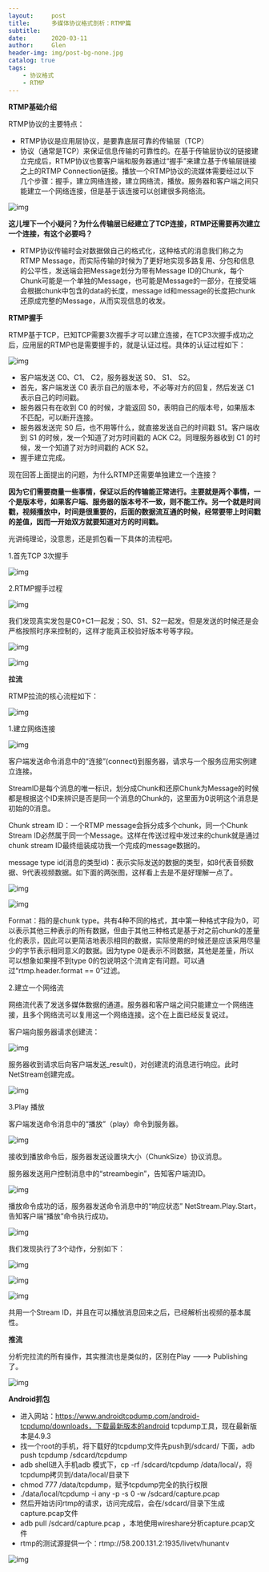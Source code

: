 ```yaml
---
layout:     post
title:      多媒体协议格式剖析：RTMP篇
subtitle:   
date:       2020-03-11
author:     Glen
header-img: img/post-bg-none.jpg
catalog: true
tags:
    - 协议格式
    - RTMP
---
```


**RTMP基础介绍**

RTMP协议的主要特点：

- RTMP协议是应用层协议，是要靠底层可靠的传输层（TCP）
- 协议（通常是TCP）来保证信息传输的可靠性的。在基于传输层协议的链接建立完成后，RTMP协议也要客户端和服务器通过“握手”来建立基于传输层链接之上的RTMP Connection链接。播放一个RTMP协议的流媒体需要经过以下几个步骤：握手，建立网络连接，建立网络流，播放。服务器和客户端之间只能建立一个网络连接，但是基于该连接可以创建很多网络流。

![img](https://mmbiz.qpic.cn/mmbiz_png/Ys3powTxqMzxNfLSlGWZ65nt8ktPG2sWgMWPrkhAf7Mze9P3udm1qHMJ8bbK7WQnTdwXUPslowUickGeZXf8kcg/640?wx_fmt=png&tp=webp&wxfrom=5&wx_lazy=1&wx_co=1)

**这儿埋下一个小疑问？为什么传输层已经建立了TCP连接，RTMP还需要再次建立一个连接，有这个必要吗？**

- RTMP协议传输时会对数据做自己的格式化，这种格式的消息我们称之为RTMP Message，而实际传输的时候为了更好地实现多路复用、分包和信息的公平性，发送端会把Message划分为带有Message ID的Chunk，每个Chunk可能是一个单独的Message，也可能是Message的一部分，在接受端会根据chunk中包含的data的长度，message id和message的长度把chunk还原成完整的Message，从而实现信息的收发。

**RTMP握手**

RTMP基于TCP，已知TCP需要3次握手才可以建立连接，在TCP3次握手成功之后，应用层的RTMP也是需要握手的，就是认证过程。具体的认证过程如下：

![img](https://mmbiz.qpic.cn/mmbiz_jpg/Ys3powTxqMzxNfLSlGWZ65nt8ktPG2sWqrPpgTh5EQsicnfPXUPjjXKTzfSVVRVG3mhq9QCeOrvWskrHGkpWdZA/640?wx_fmt=jpeg&tp=webp&wxfrom=5&wx_lazy=1&wx_co=1)

- 客户端发送 C0、C1、 C2，服务器发送 S0、 S1、 S2。
- 首先，客户端发送 C0 表示自己的版本号，不必等对方的回复，然后发送 C1 表示自己的时间戳。
- 服务器只有在收到 C0 的时候，才能返回 S0，表明自己的版本号，如果版本不匹配，可以断开连接。
- 服务器发送完 S0 后，也不用等什么，就直接发送自己的时间戳 S1。客户端收到 S1 的时候，发一个知道了对方时间戳的 ACK C2。同理服务器收到 C1 的时候，发一个知道了对方时间戳的 ACK S2。
- 握手建立完成。

现在回答上面提出的问题，为什么RTMP还需要单独建立一个连接？

**因为它们需要商量一些事情，保证以后的传输能正常进行。主要就是两个事情，一个是版本号，如果客户端、服务器的版本号不一致，则不能工作。另一个就是时间戳，视频播放中，时间是很重要的，后面的数据流互通的时候，经常要带上时间戳的差值，因而一开始双方就要知道对方的时间戳。**

光讲纯理论，没意思，还是抓包看一下具体的流程吧。

1.首先TCP 3次握手

![img](https://mmbiz.qpic.cn/mmbiz_jpg/Ys3powTxqMzxNfLSlGWZ65nt8ktPG2sW6Zv2zED6vXUBrmoPIwHhd0OrL1U0jWibawEe6oNMsbjIKaIIMcLcjvw/640?wx_fmt=jpeg&tp=webp&wxfrom=5&wx_lazy=1&wx_co=1)

2.RTMP握手过程

![img](https://mmbiz.qpic.cn/mmbiz_png/Ys3powTxqMzxNfLSlGWZ65nt8ktPG2sWGXBmbANkcX1Gwv136sqiayBQhUjkloCHeStj3eqtKb3gCFyIibiaMAjqA/640?wx_fmt=png&tp=webp&wxfrom=5&wx_lazy=1&wx_co=1)

我们发现真实发包是C0+C1一起发；S0、S1、S2一起发。但是发送的时候还是会严格按照时序来控制的，这样才能真正校验好版本号等字段。

![img](https://mmbiz.qpic.cn/mmbiz_png/Ys3powTxqMzxNfLSlGWZ65nt8ktPG2sWIbaCWA5ZoPyn9KhxIfHK3wH19LVo0j5Fgm3mOnZh9xNI0OiaknibYiaWg/640?wx_fmt=png&tp=webp&wxfrom=5&wx_lazy=1&wx_co=1)

![img](https://mmbiz.qpic.cn/mmbiz_png/Ys3powTxqMzxNfLSlGWZ65nt8ktPG2sWGcXcAK6BauQOZf2WUtOLLoy1WW0WkLEpcJtHW202DUrIBlqWY8dxzg/640?wx_fmt=png&tp=webp&wxfrom=5&wx_lazy=1&wx_co=1)

**拉流**

RTMP拉流的核心流程如下：

![img](https://mmbiz.qpic.cn/mmbiz_jpg/Ys3powTxqMzxNfLSlGWZ65nt8ktPG2sWA2acDicW2NTEsQ6kwF8FPD8fbiay7qicbIX0Nt1hLqZ4CIJ4WLpBabTnw/640?wx_fmt=jpeg&tp=webp&wxfrom=5&wx_lazy=1&wx_co=1)

1.建立网络连接

![img](https://mmbiz.qpic.cn/mmbiz_png/Ys3powTxqMzxNfLSlGWZ65nt8ktPG2sWXV69y7lQJtekW7643bmNH5ib3fFAbhhh9UWZlhicCdw6QPga6lvSfkAQ/640?wx_fmt=png&tp=webp&wxfrom=5&wx_lazy=1&wx_co=1)

客户端发送命令消息中的“连接”(connect)到服务器，请求与一个服务应用实例建立连接。

StreamID是每个消息的唯一标识，划分成Chunk和还原Chunk为Message的时候都是根据这个ID来辨识是否是同一个消息的Chunk的，这里面为0说明这个消息是初始的0消息。

Chunk stream ID：一个RTMP message会拆分成多个chunk，同一个Chunk Stream ID必然属于同一个Message。这样在传送过程中发过来的chunk就是通过chunk stream ID最终组装成功我一个完成的message数据的。

message type id(消息的类型id)：表示实际发送的数据的类型，如8代表音频数据、9代表视频数据。如下面的两张图，这样看上去是不是好理解一点了。

![img](https://mmbiz.qpic.cn/mmbiz_png/Ys3powTxqMzxNfLSlGWZ65nt8ktPG2sWUWez8VuDosfLboDqSYSMT15fjmTIliaibxicfMm6B64dyevSRhN9ST56A/640?wx_fmt=png&tp=webp&wxfrom=5&wx_lazy=1&wx_co=1)

![img](https://mmbiz.qpic.cn/mmbiz_png/Ys3powTxqMzxNfLSlGWZ65nt8ktPG2sWe8O3MuA9ccwKibUK07v9qgpU6JANAGhjLl4rjYBZEo9icIuH0PiaJ1Fow/640?wx_fmt=png&tp=webp&wxfrom=5&wx_lazy=1&wx_co=1)

Format：指的是chunk type。共有4种不同的格式，其中第一种格式字段为0，可以表示其他三种表示的所有数据，但由于其他三种格式是基于对之前chunk的差量化的表示，因此可以更简洁地表示相同的数据，实际使用的时候还是应该采用尽量少的字节表示相同意义的数据。因为type   0是表示不同数据，其他是差量，所以可以想象如果搜不到type    0的包说明这个流肯定有问题。可以通过“rtmp.header.format == 0”过滤。

2.建立一个网络流

网络流代表了发送多媒体数据的通道。服务器和客户端之间只能建立一个网络连接，且多个网络流可以复用这一个网络连接。这个在上面已经反复说过。

客户端向服务器请求创建流：

![img](https://mmbiz.qpic.cn/mmbiz_png/Ys3powTxqMzxNfLSlGWZ65nt8ktPG2sWqBSS6FE13VkGsrMLEXdUcynA94MpD8FfLL66qNXxjEUQO5LbHBlicwA/640?wx_fmt=png&tp=webp&wxfrom=5&wx_lazy=1&wx_co=1)

服务器收到请求后向客户端发送_result()，对创建流的消息进行响应。此时NetStream创建完成。

![img](https://mmbiz.qpic.cn/mmbiz_png/Ys3powTxqMzxNfLSlGWZ65nt8ktPG2sWfkSS9EFyqXHmdn7OHFB4n8B4Av5Cc2rApJ3rRO8mqoMOC7vZnXFicQQ/640?wx_fmt=png&tp=webp&wxfrom=5&wx_lazy=1&wx_co=1)

3.Play 播放

 客户端发送命令消息中的“播放”（play）命令到服务器。

![img](https://mmbiz.qpic.cn/mmbiz_png/Ys3powTxqMzxNfLSlGWZ65nt8ktPG2sWjCicyiaquwaOnmH1bGD9AcibWxRjOeECt5kSEXpf6qVCib59gnaY4KgVvg/640?wx_fmt=png&tp=webp&wxfrom=5&wx_lazy=1&wx_co=1)

接收到播放命令后，服务器发送设置块大小（ChunkSize）协议消息。

服务器发送用户控制消息中的“streambegin”，告知客户端流ID。

![img](https://mmbiz.qpic.cn/mmbiz_png/Ys3powTxqMzxNfLSlGWZ65nt8ktPG2sWeaKxibibQ4iaFN88BsmW2ssbqHQwDSlNvtxmIVZaRaV12oYHYdgOjiaTSg/640?wx_fmt=png&tp=webp&wxfrom=5&wx_lazy=1&wx_co=1)

播放命令成功的话，服务器发送命令消息中的“响应状态” NetStream.Play.Start，告知客户端“播放”命令执行成功。

![img](https://mmbiz.qpic.cn/mmbiz_png/Ys3powTxqMzxNfLSlGWZ65nt8ktPG2sWKRNAjmYKRfE2cMTroHibScgic0WC1JJGQhl0icx7DJx2xxXWKo8nxFRMw/640?wx_fmt=png&tp=webp&wxfrom=5&wx_lazy=1&wx_co=1)

我们发现执行了3个动作，分别如下：

![img](https://mmbiz.qpic.cn/mmbiz_png/Ys3powTxqMzxNfLSlGWZ65nt8ktPG2sW8SMribkHrqdb4d0hiaqb8s4QIib3Nhz7ZWUUqnb6jvfMpnJjibwv0Yz8EQ/640?wx_fmt=png&tp=webp&wxfrom=5&wx_lazy=1&wx_co=1)

![img](https://mmbiz.qpic.cn/mmbiz_png/Ys3powTxqMzxNfLSlGWZ65nt8ktPG2sWXHTu4DfOKSVsicWlRdZKKtFaImP4CkHEgYQSWjbrToVyhKPznZdEmTw/640?wx_fmt=png&tp=webp&wxfrom=5&wx_lazy=1&wx_co=1)

![img](https://mmbiz.qpic.cn/mmbiz_png/Ys3powTxqMzxNfLSlGWZ65nt8ktPG2sW33e5V9uLa98DW5qt85vh2wlzDMPRGr3lP2x4vfSeaJFgcbNsFbrtCQ/640?wx_fmt=png&tp=webp&wxfrom=5&wx_lazy=1&wx_co=1)

共用一个Stream ID，并且在可以播放消息回来之后，已经解析出视频的基本属性。

**推流**

分析完拉流的所有操作，其实推流也是类似的，区别在Play ---> Publishing了。

![img](https://mmbiz.qpic.cn/mmbiz_jpg/Ys3powTxqMzxNfLSlGWZ65nt8ktPG2sWISutyibc86oYxNGbPpTAG1oEozk915HibJwUIT0QmFoxlqxicdATRxArQ/640?wx_fmt=jpeg&tp=webp&wxfrom=5&wx_lazy=1&wx_co=1)

**Android抓包**

- 进入网站：https://www.androidtcpdump.com/android-tcpdump/downloads，下载最新版本的android tcpdump工具，现在最新版本是4.9.3
- 找一个root的手机，将下载好的tcpdump文件先push到/sdcard/ 下面，adb push tcpdump /sdcard/tcpdump
- adb shell进入手机adb 模式下，cp -rf /sdcard/tcpdump /data/local/，将tcpdump拷贝到/data/local/目录下
- chmod 777 /data/tcpdump，赋予tcpdump完全的执行权限
- ./data/local/tcpdump -i any -p -s 0 -w /sdcard/capture.pcap
- 然后开始访问rtmp的请求，访问完成后，会在/sdcard/目录下生成capture.pcap文件
- adb pull /sdcard/capture.pcap ，本地使用wireshare分析capture.pcap文件
- rtmp的测试源提供一个：rtmp://58.200.131.2:1935/livetv/hunantv

![img](https://mmbiz.qpic.cn/mmbiz_jpg/Ys3powTxqMzxNfLSlGWZ65nt8ktPG2sWQlGhTBly0zS62UqcDiaqAS0TcnKT0W70AH34oGHJT9aVA8HV3SZPqmQ/640?wx_fmt=jpeg&tp=webp&wxfrom=5&wx_lazy=1&wx_co=1)